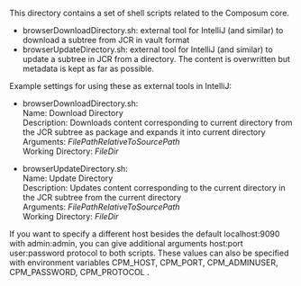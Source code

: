 This directory contains a set of shell scripts related to the Composum core.

- browserDownloadDirectory.sh: external tool for IntelliJ (and similar) to download a subtree from JCR in vault format
- browserUpdateDirectory.sh: external tool for IntelliJ (and similar) to update a subtree in JCR from a directory. The content is overwritten but metadata is kept as far as possible.

Example settings for using these as external tools in IntelliJ:
- browserDownloadDirectory.sh:  
Name: Download Directory  
Description: Downloads content corresponding to current directory from the JCR subtree as package and expands it into current directory  
Arguments: $FilePathRelativeToSourcePath$  
Working Directory: $FileDir$

- browserUpdateDirectory.sh:  
Name: Update Directory  
Description: Updates content corresponding to the current directory in the JCR subtree from the current directory  
Arguments: $FilePathRelativeToSourcePath$  
Working Directory: $FileDir$

If you want to specify a different host besides the default localhost:9090 with admin:admin, 
you can give additional arguments host:port user:password protocol to both scripts. 
These values can also be specified with environment variables CPM_HOST, CPM_PORT, CPM_ADMINUSER, CPM_PASSWORD, CPM_PROTOCOL .
